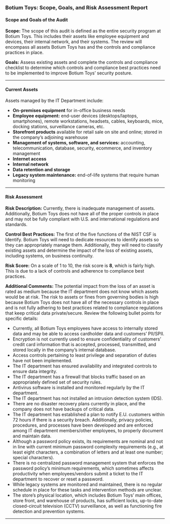 ### Botium Toys: Scope, Goals, and Risk Assessment Report

#### Scope and Goals of the Audit

**Scope:**
The scope of this audit is defined as the entire security program at Botium Toys. This includes their assets like employee equipment and devices, their internal network, and their systems. The review will encompass all assets Botium Toys has and the controls and compliance practices in place.

**Goals:**
Assess existing assets and complete the controls and compliance checklist to determine which controls and compliance best practices need to be implemented to improve Botium Toys’ security posture.

---

#### Current Assets

Assets managed by the IT Department include: 
- **On-premises equipment** for in-office business needs  
- **Employee equipment:** end-user devices (desktops/laptops, smartphones), remote workstations, headsets, cables, keyboards, mice, docking stations, surveillance cameras, etc.
- **Storefront products** available for retail sale on site and online; stored in the company’s adjoining warehouse
- **Management of systems, software, and services:** accounting, telecommunication, database, security, ecommerce, and inventory management
- **Internet access**
- **Internal network**
- **Data retention and storage**
- **Legacy system maintenance:** end-of-life systems that require human monitoring 

---

#### Risk Assessment

**Risk Description:**
Currently, there is inadequate management of assets. Additionally, Botium Toys does not have all of the proper controls in place and may not be fully compliant with U.S. and international regulations and standards.

**Control Best Practices:**
The first of the five functions of the NIST CSF is Identify. Botium Toys will need to dedicate resources to identify assets so they can appropriately manage them. Additionally, they will need to classify existing assets and determine the impact of the loss of existing assets, including systems, on business continuity.

**Risk Score:**
On a scale of 1 to 10, the risk score is **8**, which is fairly high. This is due to a lack of controls and adherence to compliance best practices.

**Additional Comments:**
The potential impact from the loss of an asset is rated as medium because the IT department does not know which assets would be at risk. The risk to assets or fines from governing bodies is high because Botium Toys does not have all of the necessary controls in place and is not fully adhering to best practices related to compliance regulations that keep critical data private/secure. Review the following bullet points for specific details:

- Currently, all Botium Toys employees have access to internally stored data and may be able to access cardholder data and customers’ PII/SPII.
- Encryption is not currently used to ensure confidentiality of customers’ credit card information that is accepted, processed, transmitted, and stored locally in the company’s internal database.
- Access controls pertaining to least privilege and separation of duties have not been implemented.
- The IT department has ensured availability and integrated controls to ensure data integrity.
- The IT department has a firewall that blocks traffic based on an appropriately defined set of security rules.
- Antivirus software is installed and monitored regularly by the IT department.
- The IT department has not installed an intrusion detection system (IDS).
- There are no disaster recovery plans currently in place, and the company does not have backups of critical data.
- The IT department has established a plan to notify E.U. customers within 72 hours if there is a security breach. Additionally, privacy policies, procedures, and processes have been developed and are enforced among IT department members/other employees, to properly document and maintain data.
- Although a password policy exists, its requirements are nominal and not in line with current minimum password complexity requirements (e.g., at least eight characters, a combination of letters and at least one number; special characters).
- There is no centralized password management system that enforces the password policy’s minimum requirements, which sometimes affects productivity when employees/vendors submit a ticket to the IT department to recover or reset a password.
- While legacy systems are monitored and maintained, there is no regular schedule in place for these tasks and intervention methods are unclear.
- The store’s physical location, which includes Botium Toys’ main offices, store front, and warehouse of products, has sufficient locks, up-to-date closed-circuit television (CCTV) surveillance, as well as functioning fire detection and prevention systems.

---

